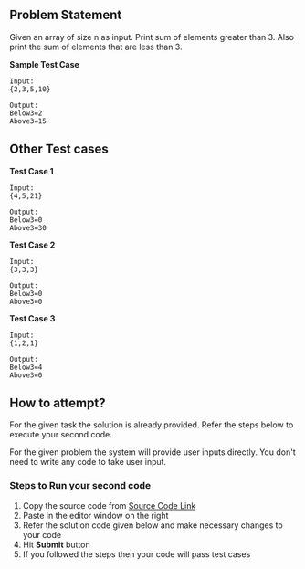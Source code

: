 ## Problem Statement
Given an array of size n as input. Print sum of elements greater than 3. Also print 
the sum of elements that are less than 3.

**Sample Test Case**
```
Input:
{2,3,5,10}

Output:
Below3=2
Above3=15

```
## Other Test cases
**Test Case 1**
```
Input:
{4,5,21} 

Output:
Below3=0
Above3=30
```
**Test Case 2**
```
Input:
{3,3,3} 

Output:
Below3=0
Above3=0
```

**Test Case 3**
```
Input:
{1,2,1}  

Output:
Below3=4
Above3=0
```

## How to attempt?
For the given task the solution is already provided. Refer the steps below to execute your second code.

For the given problem the system will provide user inputs directly. You don't need to write any code to take user input.

### Steps to Run your second code
1. Copy the source code from [Source Code Link](https://raw.githubusercontent.com/Aartiarora22/Lab_assignments/main/Q6/T4/Main.java)
2. Paste in the editor window on the right
3. Refer the solution code given below and make necessary changes to your code
4. Hit **Submit** button
5. If you followed the steps then your code will pass test cases

